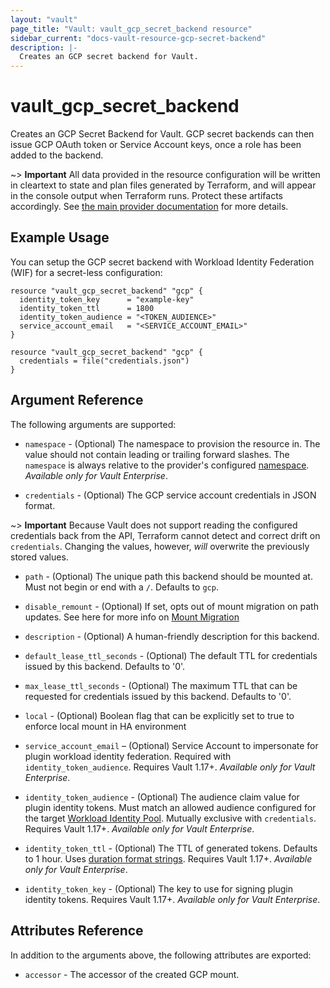 ```yaml
---
layout: "vault"
page_title: "Vault: vault_gcp_secret_backend resource"
sidebar_current: "docs-vault-resource-gcp-secret-backend"
description: |-
  Creates an GCP secret backend for Vault.
---
```


# vault\_gcp\_secret\_backend

Creates an GCP Secret Backend for Vault. GCP secret backends can then issue GCP
OAuth token or Service Account keys, once a role has been added to the backend.

~> **Important** All data provided in the resource configuration will be
written in cleartext to state and plan files generated by Terraform, and
will appear in the console output when Terraform runs. Protect these
artifacts accordingly. See
[the main provider documentation](../index.html)
for more details.

## Example Usage
You can setup the GCP secret backend with Workload Identity Federation (WIF) for a secret-less configuration:
```hcl
resource "vault_gcp_secret_backend" "gcp" {
  identity_token_key      = "example-key"
  identity_token_ttl      = 1800
  identity_token_audience = "<TOKEN_AUDIENCE>"
  service_account_email   = "<SERVICE_ACCOUNT_EMAIL>"
}
```

```hcl
resource "vault_gcp_secret_backend" "gcp" {
  credentials = file("credentials.json")
}
```

## Argument Reference

The following arguments are supported:

* `namespace` - (Optional) The namespace to provision the resource in.
  The value should not contain leading or trailing forward slashes.
  The `namespace` is always relative to the provider's configured [namespace](/docs/providers/vault/index.html#namespace).
   *Available only for Vault Enterprise*.

* `credentials` - (Optional) The GCP service account credentials in JSON format.

~> **Important** Because Vault does not support reading the configured
credentials back from the API, Terraform cannot detect and correct drift
on `credentials`. Changing the values, however, _will_ overwrite the
previously stored values.

* `path` - (Optional) The unique path this backend should be mounted at. Must
not begin or end with a `/`. Defaults to `gcp`.

* `disable_remount` - (Optional) If set, opts out of mount migration on path updates.
  See here for more info on [Mount Migration](https://www.vaultproject.io/docs/concepts/mount-migration)

* `description` - (Optional) A human-friendly description for this backend.

* `default_lease_ttl_seconds` - (Optional) The default TTL for credentials
issued by this backend. Defaults to '0'.

* `max_lease_ttl_seconds` - (Optional) The maximum TTL that can be requested
for credentials issued by this backend. Defaults to '0'.

* `local` - (Optional) Boolean flag that can be explicitly set to true to enforce local mount in HA environment

* `service_account_email` – (Optional) Service Account to impersonate for plugin workload identity federation.
  Required with `identity_token_audience`. Requires Vault 1.17+. *Available only for Vault Enterprise*.

* `identity_token_audience` - (Optional) The audience claim value for plugin identity
  tokens. Must match an allowed audience configured for the target [Workload Identity Pool](https://cloud.google.com/iam/docs/workload-identity-federation-with-other-providers#prepare).
  Mutually exclusive with `credentials`.  Requires Vault 1.17+. *Available only for Vault Enterprise*.

* `identity_token_ttl` - (Optional) The TTL of generated tokens. Defaults to
  1 hour. Uses [duration format strings](https://developer.hashicorp.com/vault/docs/concepts/duration-format).
  Requires Vault 1.17+. *Available only for Vault Enterprise*.

* `identity_token_key` - (Optional) The key to use for signing plugin identity
  tokens. Requires Vault 1.17+. *Available only for Vault Enterprise*.

## Attributes Reference

In addition to the arguments above, the following attributes are exported:

* `accessor` - The accessor of the created GCP mount.
